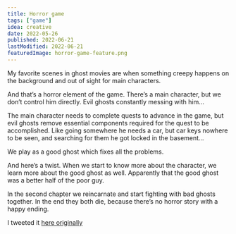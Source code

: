 ```yaml
---
title: Horror game
tags: ["game"]
idea: creative
date: 2022-05-26
published: 2022-06-21
lastModified: 2022-06-21
featuredImage: horror-game-feature.png
---
```


My favorite scenes in ghost movies are when something creepy happens on the background and out of sight for main characters.

And that’s a horror element of the game. There’s a main character, but we don’t control him directly. Evil ghosts constantly messing with him…

The main character needs to complete quests to advance in the game, but evil ghosts remove essential components required for the quest to be accomplished. Like going somewhere he needs a car, but car keys nowhere to be seen, and searching for them he got locked in the basement…

We play as a good ghost which fixes all the problems.

And here’s a twist. When we start to know more about the character, we learn more about the good ghost as well. Apparently that the good ghost was a better half of the poor guy.

In the second chapter we reincarnate and start fighting with bad ghosts together. In the end they both die, because there’s no horror story with a happy ending.

I tweeted it [here originally](https://twitter.com/mikolasan/status/1529932411810631680)